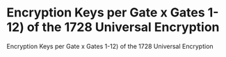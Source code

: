 # Encryption Keys per Gate x Gates 1-12) of the 1728 Universal Encryption

Encryption Keys per Gate x Gates 1-12) of the 1728 Universal Encryption